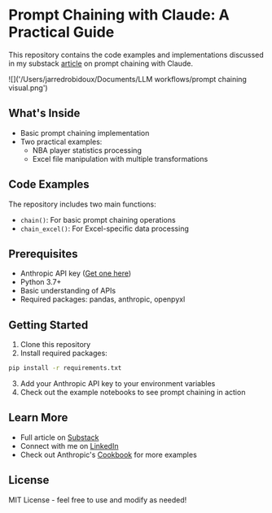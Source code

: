 # Prompt Chaining with Claude: A Practical Guide

This repository contains the code examples and implementations discussed in my substack [article](https://open.substack.com/pub/jarredrobidouxx/p/prompt-chaining-with-claude?r=24t5ur&utm_campaign=post&utm_medium=web&showWelcomeOnShare=true) on prompt chaining with Claude. 

![]('/Users/jarredrobidoux/Documents/LLM workflows/prompt chaining visual.png')

## What's Inside

- Basic prompt chaining implementation
- Two practical examples:
  - NBA player statistics processing
  - Excel file manipulation with multiple transformations

## Code Examples

The repository includes two main functions:

- `chain()`: For basic prompt chaining operations
- `chain_excel()`: For Excel-specific data processing

## Prerequisites

- Anthropic API key ([Get one here](https://console.anthropic.com/settings/keys))
- Python 3.7+
- Basic understanding of APIs
- Required packages: pandas, anthropic, openpyxl

## Getting Started

1. Clone this repository
2. Install required packages:
```bash
pip install -r requirements.txt
```
3. Add your Anthropic API key to your environment variables
4. Check out the example notebooks to see prompt chaining in action

## Learn More

- Full article on [Substack](https://open.substack.com/pub/jarredrobidouxx/p/prompt-chaining-with-claude?r=24t5ur&utm_campaign=post&utm_medium=web&showWelcomeOnShare=true)
- Connect with me on [LinkedIn](https://www.linkedin.com/in/jarred-robidoux-5ba65b196/)
- Check out Anthropic's [Cookbook](https://github.com/anthropics/anthropic-cookbook) for more examples

## License

MIT License - feel free to use and modify as needed!
